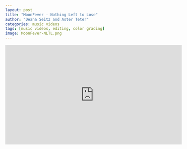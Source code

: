 ```yaml
---
layout: post
title: "MoonFever - Nothing Left to Lose"
author: "Deana Seitz and Aster Teter"
categories: music videos
tags: [music videos, editing, color grading]
image: MoonFever-NLTL.png
---
```


<iframe width="560" height="315" src="https://www.youtube.com/embed/3T_3IFmjauM" title="YouTube video player" frameborder="0" allow="accelerometer; autoplay; clipboard-write; encrypted-media; gyroscope; picture-in-picture; web-share" allowfullscreen></iframe>